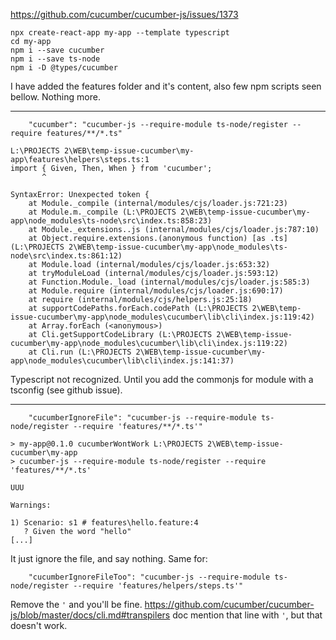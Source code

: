 https://github.com/cucumber/cucumber-js/issues/1373

```shell script
npx create-react-app my-app --template typescript
cd my-app
npm i --save cucumber
npm i --save ts-node
npm i -D @types/cucumber
```
I have added the features folder and it's content, also few npm scripts seen bellow. Nothing more.

---

```
    "cucumber": "cucumber-js --require-module ts-node/register --require features/**/*.ts"
```

```
L:\PROJECTS 2\WEB\temp-issue-cucumber\my-app\features\helpers\steps.ts:1
import { Given, Then, When } from 'cucumber';
       ^

SyntaxError: Unexpected token {
    at Module._compile (internal/modules/cjs/loader.js:721:23)
    at Module.m._compile (L:\PROJECTS 2\WEB\temp-issue-cucumber\my-app\node_modules\ts-node\src\index.ts:858:23)
    at Module._extensions..js (internal/modules/cjs/loader.js:787:10)
    at Object.require.extensions.(anonymous function) [as .ts] (L:\PROJECTS 2\WEB\temp-issue-cucumber\my-app\node_modules\ts-node\src\index.ts:861:12)
    at Module.load (internal/modules/cjs/loader.js:653:32)
    at tryModuleLoad (internal/modules/cjs/loader.js:593:12)
    at Function.Module._load (internal/modules/cjs/loader.js:585:3)
    at Module.require (internal/modules/cjs/loader.js:690:17)
    at require (internal/modules/cjs/helpers.js:25:18)
    at supportCodePaths.forEach.codePath (L:\PROJECTS 2\WEB\temp-issue-cucumber\my-app\node_modules\cucumber\lib\cli\index.js:119:42)
    at Array.forEach (<anonymous>)
    at Cli.getSupportCodeLibrary (L:\PROJECTS 2\WEB\temp-issue-cucumber\my-app\node_modules\cucumber\lib\cli\index.js:119:22)
    at Cli.run (L:\PROJECTS 2\WEB\temp-issue-cucumber\my-app\node_modules\cucumber\lib\cli\index.js:141:37)
```
Typescript not recognized. Until you add the commonjs for module with a tsconfig (see github issue).

---

```
    "cucumberIgnoreFile": "cucumber-js --require-module ts-node/register --require 'features/**/*.ts'"
```

```
> my-app@0.1.0 cucumberWontWork L:\PROJECTS 2\WEB\temp-issue-cucumber\my-app
> cucumber-js --require-module ts-node/register --require 'features/**/*.ts'

UUU

Warnings:

1) Scenario: s1 # features\hello.feature:4
   ? Given the word "hello"
[...]
```
It just ignore the file, and say nothing.
Same for:
```
    "cucumberIgnoreFileToo": "cucumber-js --require-module ts-node/register --require 'features/helpers/steps.ts'"
```
Remove the `'` and you'll be fine. https://github.com/cucumber/cucumber-js/blob/master/docs/cli.md#transpilers doc mention
that line with `'`, but that doesn't work.
